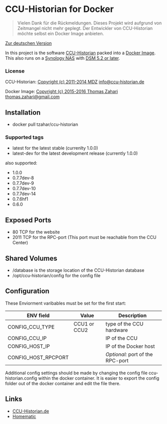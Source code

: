 # CCU-Historian for Docker

> Vielen Dank für die Rückmeldungen. Dieses Projekt wird aufgrund von Zeitmangel nicht mehr geplegt. Der Entwickler von CCU-Historian möchte selbst ein Docker Image anbieten.

[Zur deutschen Version](README_de.md)

In this project is the software [CCU-Historian](http://ccu-historian.de) packed into a [Docker Image](http://docker.com).
This also runs on a [Synology NAS](http://synology.com) with [DSM 5.2 or later](https://www.synology.com/dsm/app_packages/Docker).

### License

CCU-Historian: [Copyright (c) 2011-2014 MDZ](http://www.ccu-historian.de/index.php?n=CCU-Historian.Lizenz) <info@ccu-historian.de>

Docker Image: [Copyright (c) 2015-2016 Thomas Zahari](LICENSE.md) <thomas.zahari@gmail.com>

## Installation

* docker pull tzahar/ccu-historian


### Supported tags

* latest for the latest stable (currenlty 1.0.0)
* latest-dev for the latest development release (currently 1.0.0)

also supported:

* 1.0.0
* 0.7.7dev-8
* 0.7.7dev-9
* 0.7.7dev-10
* 0.7.7dev-14
* 0.7.6hf1
* 0.6.0


## Exposed Ports

* 80 TCP for the website
* 2011 TCP for the RPC-port (This port must be reachable from the CCU Center)

## Shared Volumes

* /database is the storage location of the CCU-Historian database
* /opt/ccu-historian/config for the config file

## Configuration

These Enviorment varibables must be set for the first start:

| ENV field | Value | Description |
| --------- | ---- | ------------ |
| CONFIG_CCU_TYPE     | CCU1 or CCU2 | type of the CCU hardware |
| CONFIG_CCU_IP       | | IP of the CCU |
| CONFIG_HOST_IP      | | IP of the Docker host |
| CONFIG_HOST_RPCPORT | | _Optional:_ port of the RPC-port |

Additional config settings should be made by changing the config file ccu-historian.config within the docker container. 
It is easier to export the config folder out of the docker container and edit the file there.

## Links

* [CCU-Historian.de](http://ccu-historian.de)
* [Homematic](http://homematic.com)
